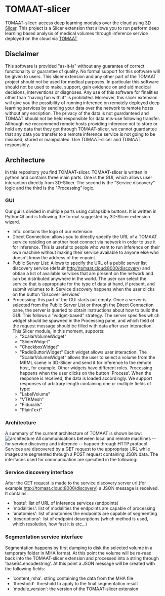 # TOMAAT-slicer
TOMAAT-slicer: access deep learning modules over the cloud using [3D Slicer](https://www.slicer.org).
This project is a Slicer extension that allows you to run perform deep learning based analysis of medical volumes through inference service deployed on the cloud via [TOMAAT](https://github.com/faustomilletari/TOMAAT)

## Disclaimer
This software is provided "as-it-is" without any guarantee of correct functionality or guarantee of quality. No formal support for this software will be given to users. This slicer extension and any other part of the TOMAAT project should not be used for medical purposes. In particular this software should not be used to make, support, gain evidence on and aid medical decisions, interventions or diagnoses. Any use of this software for finalities other than "having fun with it" is prohibited.
Moreover, this slicer extension will give you the possibility of running inference on remotely deployed deep learning services by sending your data over the network to remote hosts without any encription. The privacy of the data is not guardanteed and TOMAAT should not be held responsible for data mis-use following transfer. Although we reccommend remote hosts providing inference not to store or hold any data that they get through TOMAAT-slicer, we cannot guardantee that any data you transfer to a remote inference service is not going to be misused, stored or manipulated. Use TOMAAT-slicer and TOMAAT responsibly.

## Architecture
In this repository you find TOMAAT-slicer. TOMAAT-slicer is written in python and contains three main parts. One is the GUI, which allows user interaction directly from 3D-Slicer. The second is the "Service discovery" logic and the third is the "Processing" logic.

### GUI

Our gui is divided in multiple parts using collapsible buttons. It is written in PythonQt and is following the format suggested by 3D-Slicer extension wizard.

* Info: contains the logo of our extension
* Direct Connection: allows you to directly specify the URL of a TOMAAT service residing on another host connect via network in order to use it for inference. This is useful to people who want to run inference on their own machine without making their service available to anyone else who doesn't know the address of the enpoint.
* Public Server List: Allows to specify the URL of a public server list discovery service (default http://tomaat.cloud:8000/discovery) and obtian a list of available services that are present on the network and can be distributed anywhere in the world. The user can select the service that is appropriate for the type of data at hand, if present, and submit volumes to it. 
Service discovery happens when the user clicks on the button 'Discover Services'
* Processing: this part of the GUI starts out empty. Once a server is selected from the Public Server List or through the Direct Connection pane, the server is queried to obtain instructions about how to build the GUI. This follows a "widget-based" strategy. The server specifies which widget should be spawned in the Processing pane, and which field of the request message should be filled with data after user interaction. This Slicer module, in this moment, supports:
  * "ScalarVolumeWidget"
  * "SliderWidget" 
  * "CheckboxWidget" 
  * "RadioButtonWidget"
Each widget allows user interaction. The "ScalarVolumeWidget" allows the user to select a volume from the MRML scene in 3D-Slicer and send it for inference to the remote host, for example. Other widgets have different roles.
Processing happens when the user clicks on the button 'Process'.
When the response is received, the data is loaded accordingly. We support responses of arbitrary length containing one or multiple fields of type:
  * "LabelVolume" 
  * "VTKMesh" 
  * "Fiducials" 
  * "PlainText"


### Architecture
A summary of the current architecture of TOMAAT is shown below:
![architecture](http://tomaat.cloud/images/architecture.jpg)
All communications between local and remote machines -- for service discovery and inference -- happen through HTTP protocol. Services are discovered by a GET request to the appropriate URL while images are segmented through a POST request containing JSON data.
The interfaces used for communication are specified in the following:

### Service discovery interface
After the GET request is made to the service discovery server url (for example http://tomaat.cloud:8000/discovery) a JSON message is received. It contains:
* 'hosts': list of URL of inference services (endpoints)
* 'modalities': list of modalities the endpoints are capable of processing
* 'anatomies': list of anatomies the endpoints are capable of segmenting
* 'descriptions': list of endpoint descriptions (which method is used, which resolution, how fast it is etc...)

### Segmentation service interface
Segmentation happens by first dumping to disk the selected volume in a temporary folder in MHA format. At this point the volume will be re-read back into the TOMAAT-slicer extension and processed into a string through 'base64.encodestring'. At this point a JSON message will be created with the following fields:
* 'content_mha': string containing the data from the MHA file
* 'threshold': threshold to apply to the final segmentation result
* 'module_version': the version of the TOMAAT-slicer extension
